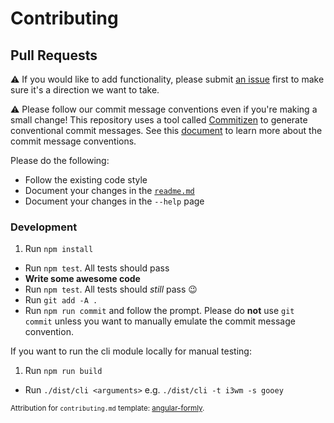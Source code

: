 # Contributing

## Pull Requests

:warning: If you would like to add functionality, please submit [an issue](https://github.com/alexbooker/base16-builder/issues) first to make sure it's a direction we want to take.

:warning: Please follow our commit message conventions even if you're making a small change! This repository uses a tool called [Commitizen](https://github.com/commitizen/cz-cli) to generate conventional commit messages. See this [document](https://github.com/stevemao/conventional-changelog-angular/blob/master/convention.md) to learn more about the commit message conventions.

Please do the following:

- Follow the existing code style
- Document your changes in the [`readme.md`](https://github.com/alexbooker/base16-builder/blob/master/readme.md)
- Document your changes in the `--help` page

### Development

1. Run `npm install`
- Run `npm test`. All tests should pass
- **Write some awesome code**
- Run `npm test`. All tests should _still_ pass :wink:
- Run `git add -A .`
- Run `npm run commit` and follow the prompt. Please do **not** use `git commit` unless you want to manually emulate the commit message convention.

If you want to run the cli module locally for manual testing:

1. Run `npm run build`
- Run `./dist/cli <arguments>` e.g. `./dist/cli -t i3wm -s gooey`

<sub>Attribution for `contributing.md` template: [angular-formly](https://github.com/formly-js/angular-formly/blob/master/CONTRIBUTING.md).</sub>

